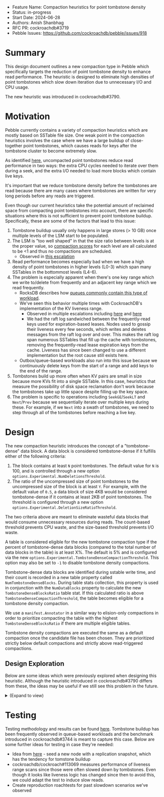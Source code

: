 - Feature Name: Compaction heuristics for point tombstone density
- Status: in-progress
- Start Date: 2024-06-28
- Authors: Anish Shanbhag
- RFC PR: cockroachdb#3719
- Pebble Issues: https://github.com/cockroachdb/pebble/issues/918

# Summary

This design document outlines a new compaction type in Pebble which specifically targets the reduction of point tombstone density to enhance read performance. The heuristic is designed to eliminate high densities of point tombstones which slow down iteration due to unnecessary I/O and CPU usage.

The new heuristic was introduced in cockroachdb#3790.

# Motivation

Pebble currently contains a variety of compaction heuristics which are mostly based on SSTable file size. One weak point in the compaction heuristics involves the case where we have a large buildup of close-together point tombstones, which causes reads for keys after the tombstone cluster to become extremely slow.

As identified [here](https://github.com/cockroachdb/pebble/issues/918#issuecomment-1564714073), uncompacted point tombstones reduce read performance in two ways: the extra CPU cycles needed to iterate over them during a seek, and the extra I/O needed to load more blocks which contain live keys.

It's important that we reduce tombstone density before the tombstones are read because there are many cases where tombstones are written for very long periods before any reads are triggered. 

Even though our current heuristics take the potential amount of reclaimed space from compacting point tombstones into account, there are specific situations where this is not sufficient to prevent point tombstone buildup. Specifically, these are some of the factors that lead to this issue:

1. Tombstone buildup usually only happens in large stores (> 10 GB) once multiple levels of the LSM start to be populated.
2. The LSM is "too well shaped" in that the size ratio between levels is at the proper value, so [compaction scores](https://github.com/cockroachdb/pebble/blob/3ef2e5b1f693dfbf78785e14f603a443af3c674b/compaction_picker.go#L919) for each level are all calculated to be <1 and thus no compactions are scheduled.
	- Observed in [this escalation](https://github.com/cockroachlabs/support/issues/2628)
3. Read performance becomes especially bad when we have a high density of point tombstones in higher levels (L0-3) which span many SSTables in the bottommost levels (L4-6).
4. The problem is especially apparent when there's one key range which we write to/delete from frequently and an adjacent key range which we read frequently.
	- RocksDB describes how [queues commonly contain this type of workload](https://github.com/facebook/rocksdb/wiki/Implement-Queue-Service-Using-RocksDB#reclaiming-space-of-deleted-items-faster).
	- We've seen this behavior multiple times with CockroachDB's implementation of the KV liveness range.
		- Observed in multiple escalations including [here](https://github.com/cockroachlabs/support/issues/2107) and [here](https://github.com/cockroachlabs/support/issues/2640) 
		- We had the raft log sandwiched between the frequently-read keys used for expiration-based leases. Nodes used to gossip their liveness every few seconds, which writes and deletes messages from the raft log over and over. This makes the raft log span numerous SSTables that fill up the cache with tombstones, removing the frequently-read lease expiration keys from the cache. Liveness has since been changed to use a different implementation but the root cause still exists here.
	- Outbox/queue-based workloads also run into this issue because we continuously delete keys from the start of a range and add keys to the end of the range.
5. Tombstones build up more often when KV pairs are small in size because more KVs fit into a single SSTable. In this case, heuristics that measure the possibility of disk space reclamation don't work because the tombstones take up little space despite filling up the key space.
6. The problem is specific to operations including `SeekGE`/`SeekLT` and `Next`/`Prev` because we sequentially iterate over multiple keys during these. For example, if we `Next` into a swath of tombstones, we need to step through all of the tombstones before reaching a live key.

# Design

The new compaction heuristic introduces the concept of a "tombstone-dense" data block. A data block is considered tombstone-dense if it fulfills either of the following criteria:
1. The block contains at least `N` point tombstones. The default value for `N` is 100, and is controlled through a new option `options.Experimental.NumDeletionsThreshold`.
2. The ratio of the uncompressed size of point tombstones to the uncompressed size of the block is at least `Y`.  For example, with the default value of `0.5`, a data block of size 4KB would be considered tombstone-dense if it contains at least 2KB of point tombstones. The threshold is configured through a new option `options.Experimental.DeletionSizeRatioThreshold`.

The two criteria above are meant to eliminate wasteful data blocks that would consume unnecessary resources during reads. The count-based threshold prevents CPU waste, and the size-based threshold prevents I/O waste.

A table is considered eligible for the new tombstone compaction type if the percent of tombstone-dense data blocks (compared to the total number of data blocks in the table) is at least X%. The default is 5% and is configured via the new `options.Experimental.TombstoneDenseCompactionThreshold`. This option may also be set to `-1` to disable tombstone density compactions.

Tombstone-dense data blocks are identified during sstable write time, and their count is recorded in a new table property called `NumTombstoneDenseBlocks`. During table stats collection, this property is used in conjunction with the `NumDataBlocks` property to calculate the new `TombstoneDenseBlocksRatio` table stat. If this calculated ratio is above `TombstoneDenseCompactionThreshold`, the table becomes eligible for a tombstone density compaction.

We use a `manifest.Annotator` in a similar way to elision-only compactions in order to prioritize compacting the table with the highest `TombstoneDenseBlocksRatio` if there are multiple eligible tables.

Tombstone density compactions are executed the same as a default compaction once the candidate file has been chosen. They are prioritized strictly below default compactions and strictly above read-triggered compactions.

## Design Exploration

Below are some ideas which were previously explored when designing this heuristic. Although the heuristic introduced in cockroachdb#3790 differs from these, the ideas may be useful if we still see this problem in the future.

<details>
<summary>(Expand to view)</summary>

### 1. Tombstone Ratio

**Note: this heuristic was implemented in cockroachdb#3793 and was found to be somewhat ineffective based the benchmarks tested there**

The simplest way to detect a buildup of point tombstones is to define some threshold percentage (`TOMBSTONE_THRESHOLD`) which indicates that any SSTable where `NumDeletions/NumEntries > TOMBSTONE_THRESHOLD` should be compacted. For example, if `TOMBSTONE_THRESHOLD = 0.6` an SSTable with 10,000 internal keys would be scheduled for compaction if it has at least 6000 tombstones.

- Only considers tombstone density for one SSTable - overlaps with other tables aren't considered
- Runs into issues if we have a swath of point tombstones in a very large SSTable - they still slow down reads but aren't big compared to the overall number of keys in the table
- Probably insufficient to use on its own, but we could try combining this with other methods
	- For example, both [RocksDB](https://github.com/facebook/rocksdb/blob/main/include/rocksdb/utilities/table_properties_collectors.h#L53) and [ScyllaDB](https://enterprise.docs.scylladb.com/stable/kb/garbage-collection-ics.html) use this in combination with more complex strategies

### 2. More Granularity

If we find that more granularity is needed on a per-SSTable basis, i.e. it's important to know where tombstones are clustered within an SSTable, there are two possible options:
- Divide the key range of the SSTable into buckets of `X` keys and calculate how many have `>Y%` tombstones in them
	- If at least `Z` buckets are tombstone dense, compact this table
- Adapt the [sliding window approach from RocksDB](https://github.com/facebook/rocksdb/blob/22fe23edc89e9842ed72b613de172cd80d3b00da/utilities/table_properties_collectors/compact_on_deletion_collector.cc#L33)
	- RocksDB uses an approach where they "slide a window" across the SSTable keys and schedule compaction if the window has a high enough ratio of tombstones. In other words, while writing if there are ever at least `X` tombstones in the last `Y` keys, compact this table
	- We could adapt this 1:1 or try some modifications:
		- Allow the window to expand while tombstones are still being written in order to check the exact key ranges which are tombstone dense. Prioritize compaction of SSTables based on the length of its tombstone swaths

Like the `TOMBSTONE_THRESHOLD` strategy, this only considers single SSTables, so we can just calculate these metrics on the fly while writing the SSTable and immediately schedule them for compaction if they meet a density criteria.

### 3. Key Range Statistics

Both methods above only consider tombstone density on a per SSTable basis. We could have a situation where a single continuous key range actually spans tombstone swaths across many levels of the LSM, in which case looking at a single SSTable may not indicate that the key range is tombstone-dense.

In this case, we want the ability to query if a certain key range `a->b` is "tombstone dense", and if so then compact table(s) overlapping that range. Range annotations which were introduced in cockroachdb#3759 would be a good fit for the implementation.

Given this method to query tombstone stats for arbitrary key ranges, here's a sketch of how the overall compaction process could look:
- After writing an SSTable, add this SSTable and all SSTables which overlap with its key range (using `version.Overlaps`) to a global set `needsTombstoneCheck` which marks them as possibly eligible for a tombstone density compaction
	- If the logic below ends up being fast enough, we could avoid having `needsTombstoneCheck` entirely and check whether compaction is needed during a write itself. But if not, we should defer the check in order to keep writes fast
- Inside [`pickAuto`](https://github.com/cockroachdb/pebble/blob/4981bd0e5e9538a032a4caf3a12d4571abb8c206/compaction_picker.go#L1324), we'll check whether any SSTable in `needsTombstoneCheck` should be compacted
	- For each SSTable `T` in `needsTombstoneCheck`, we can get the following info using the `Annotator` and the table statistics we already have (assuming this SSTable spans the key range `a->b`:
		- This SSTable
			- number of tombstones in `T`
			- number of internal keys in `T`
		- Whole LSM
			- number of tombstones across the whole LSM between `a->b`
			- total number of internal keys across the whole LSM between `a->b`
			- Note: if we use the technique from \# 2 above to find the tombstone-dense range `m->n` within this SSTable, we could also get more granular stats:
				- number of tombstones across the whole LSM between `m->n`
				- number of internal keys across the whole LSM between `m->n`
	- We now have the 6 stats above about the SSTable's key range, not including any other possible queries we could also make. I'm still unsure about which of these are actually important, and what's the best way to reconcile these into a single signal how how strongly we want to compact this SSTable. My current intuition is that we want to avoid situations where we have a large number of tombstones overlapping a large number of keys in lower levels, so maybe we output a signal proportional to `this sstable's tombstone count / total key count of overlapping sstables`, or `this sstable's tombstone count / total key count of sstables overlapping with this sstable's tombstone cluster(s)` in the more granular case? Open to suggestions here. I'm also wondering if we should explicitly prioritize compaction of lower levels vs. higher levels (e.g. L0 vs. L5)
	- Similar to the check in read-based compaction, we'll want to make sure the SSTable still actually exists before compacting it, since it could have been compacted away between being added to `needsTombstoneCheck` and right now.

### 4. Maximum Granularity

If we find that the key range statistics method above works well but we want even more granularity for key ranges, i.e. because the overestimate of whole-LSM stats above becomes an issue, then we could include per-block tombstone/key counts in the index block of each SSTable, which would allow us to get a more precise count of tombstones for a given key range. This would look pretty similar to the logic separating partial vs. full overlaps in [`estimateReclaimedSizesBeneath`](https://github.com/cockroachdb/pebble/blob/master/table_stats.go#L606), except we'd be checking tombstone/key count instead of disk usage.
- If we store a running total of the tombstones for each block in the index entry, making this query would be O(log n) or faster, not including the I/O overhead of reading the index block
</details>

# Testing

Testing methodology and results can be found [here](https://github.com/cockroachdb/pebble/pull/3790#issuecomment-2251439492). Tombstone buildup has been frequently observed in queue-based workloads and the benchmark introduced in cockroachdb#3744 is meant to capture this case. Below are some further ideas for testing in case they're needed:
- Idea from [here](https://github.com/cockroachdb/pebble/issues/918#issuecomment-1599478862) - seed a new node with a replication snapshot, which has the tendency for tomstone buildup
- cockroachdb/cockroach#113069 measures performance of liveness range scans since those were often slowed down by tombstones. Even though it looks like liveness logic has changed since then to avoid this, we could adapt the test to induce slow reads.
- Create reproduction roachtests for past slowdown scenarios we've observed
